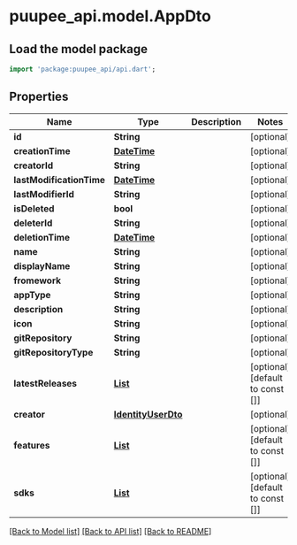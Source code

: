 # puupee_api.model.AppDto

## Load the model package
```dart
import 'package:puupee_api/api.dart';
```

## Properties
Name | Type | Description | Notes
------------ | ------------- | ------------- | -------------
**id** | **String** |  | [optional] 
**creationTime** | [**DateTime**](DateTime.md) |  | [optional] 
**creatorId** | **String** |  | [optional] 
**lastModificationTime** | [**DateTime**](DateTime.md) |  | [optional] 
**lastModifierId** | **String** |  | [optional] 
**isDeleted** | **bool** |  | [optional] 
**deleterId** | **String** |  | [optional] 
**deletionTime** | [**DateTime**](DateTime.md) |  | [optional] 
**name** | **String** |  | [optional] 
**displayName** | **String** |  | [optional] 
**fromework** | **String** |  | [optional] 
**appType** | **String** |  | [optional] 
**description** | **String** |  | [optional] 
**icon** | **String** |  | [optional] 
**gitRepository** | **String** |  | [optional] 
**gitRepositoryType** | **String** |  | [optional] 
**latestReleases** | [**List<AppReleaseDto>**](AppReleaseDto.md) |  | [optional] [default to const []]
**creator** | [**IdentityUserDto**](IdentityUserDto.md) |  | [optional] 
**features** | [**List<AppFeatureDto>**](AppFeatureDto.md) |  | [optional] [default to const []]
**sdks** | [**List<AppSdkDto>**](AppSdkDto.md) |  | [optional] [default to const []]

[[Back to Model list]](../README.md#documentation-for-models) [[Back to API list]](../README.md#documentation-for-api-endpoints) [[Back to README]](../README.md)


